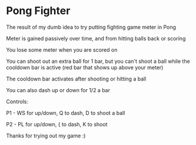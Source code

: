 # Pong Fighter
The result of my dumb idea to try putting fighting game meter in Pong

Meter is gained passively over time, and from hitting balls back or scoring

You lose some meter when you are scored on

You can shoot out an extra ball for 1 bar, but you can't shoot a ball while the cooldown bar is active (red bar that shows up above your meter)

The cooldown bar activates after shooting or hitting a ball

You can also dash up or down for 1/2 a bar

Controls:

P1 - WS for up/down, Q to dash, D to shoot a ball

P2 - PL for up/down, { to dash, K to shoot

Thanks for trying out my game :)

